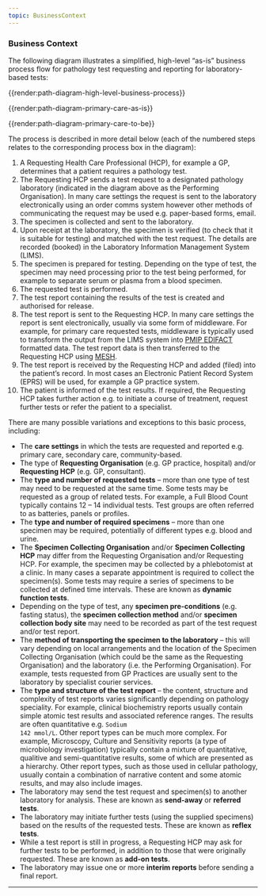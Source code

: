 ```yaml
---
topic: BusinessContext
---
```

### Business Context
The following diagram illustrates a simplified, high-level “as-is” business process flow for pathology test requesting and reporting for laboratory-based tests:

{{render:path-diagram-high-level-business-process}}

{{render:path-diagram-primary-care-as-is}}

{{render:path-diagram-primary-care-to-be}}

The process is described in more detail below (each of the numbered steps relates to the corresponding process box in the diagram):

1.  A Requesting Health Care Professional (HCP), for example a GP, determines that a patient requires a pathology test.
2.  The Requesting HCP sends a test request to a designated pathology laboratory (indicated in the diagram above as the Performing Organisation). In many care settings the request is sent to the laboratory electronically using an order comms system however other methods of communicating the request may be used e.g. paper-based forms, email.
3.  The specimen is collected and sent to the laboratory.
4.  Upon receipt at the laboratory, the specimen is verified (to check that it is suitable for testing) and matched with the test request. The details are recorded (booked) in the Laboratory Information Management System (LIMS).
5.  The specimen is prepared for testing. Depending on the type of test, the specimen may need processing prior to the test being performed, for example to separate serum or plasma from a blood specimen.
6.  The requested test is performed.
7.  The test report containing the results of the test is created and authorised for release.
8.  The test report is sent to the Requesting HCP. In many care settings the report is sent electronically, usually via some form of middleware. For example, for primary care requested tests, middleware is typically used to transform the output from the LIMS system into [PMIP EDIFACT](https://webarchive.nationalarchives.gov.uk/20150107145848/http://www.isb.nhs.uk/documents/isb-1557/amd-39-2003) formatted data. The test report data is then transferred to the Requesting HCP using [MESH](https://digital.nhs.uk/services/message-exchange-for-social-care-and-health-mesh).
9.  The test report is received by the Requesting HCP and added (filed) into the patient’s record. In most cases an Electronic Patient Record System (EPRS) will be used, for example a GP practice system.
10. The patient is informed of the test results. If required, the Requesting HCP takes further action e.g. to initiate a course of treatment, request further tests or refer the patient to a specialist.

There are many possible variations and exceptions to this basic process, including:

* The **care settings** in which the tests are requested and reported e.g. primary care, secondary care, community-based.
* The type of **Requesting Organisation** (e.g. GP practice, hospital) and/or **Requesting HCP** (e.g. GP, consultant).
* The **type and number of requested tests** – more than one type of test may need to be requested at the same time. Some tests may be requested as a group of related tests. For example, a Full Blood Count typically contains 12 – 14 individual tests. Test groups are often referred to as batteries, panels or profiles. 
* The **type and number of required specimens** – more than one specimen may be required, potentially of different types e.g. blood and urine. 
* The **Specimen Collecting Organisation** and/or **Specimen Collecting HCP** may differ from the Requesting Organisation and/or Requesting HCP. For example, the specimen may be collected by a phlebotomist at a clinic. In many cases a separate appointment is required to collect the specimen(s). Some tests may require a series of specimens to be collected at defined time intervals. These are known as **dynamic function tests**.
* Depending on the type of test, any **specimen pre-conditions** (e.g. fasting status), the **specimen collection method** and/or **specimen collection body site** may need to be recorded as part of the test request and/or test report.
* The **method of transporting the specimen to the laboratory** – this will vary depending on local arrangements and the location of the Specimen Collecting Organisation (which could be the same as the Requesting Organisation) and the laboratory (i.e. the Performing Organisation). For example, tests requested from GP Practices are usually sent to the laboratory by specialist courier services.
* The **type and structure of the test report** – the content, structure and complexity of test reports varies significantly depending on pathology speciality. For example, clinical biochemistry reports usually contain simple atomic test results and associated reference ranges. The results are often quantitative e.g. <code>Sodium 142 mmol/L</code>. Other report types can be much more complex. For example, Microscopy, Culture and Sensitivity reports (a type of microbiology investigation) typically contain a mixture of quantitative, qualitive and semi-quantitative results, some of which are presented as a hierarchy. Other report types, such as those used in cellular pathology, usually contain a combination of narrative content and some atomic results, and may also include images.
* The laboratory may send the test request and specimen(s) to another laboratory for analysis. These are known as **send-away** or **referred tests**. 
* The laboratory may initiate further tests (using the supplied specimens) based on the results of the requested tests. These are known as **reflex tests**.
* While a test report is still in progress, a Requesting HCP may ask for further tests to be performed, in addition to those that were originally requested. These are known as **add-on tests**. 
* The laboratory may issue one or more **interim reports** before sending a final report.

---
